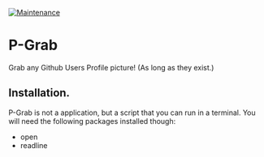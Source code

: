 [![Maintenance](https://img.shields.io/badge/Maintained%3F-yes-green.svg)](https://GitHub.com/Naereen/StrapDown.js/graphs/commit-activity)

# P-Grab

Grab any Github Users Profile picture! (As long as they exist.)

## Installation.

P-Grab is not a application, but a script that you can run in a terminal. You will need the following packages installed though:

* open
* readline
